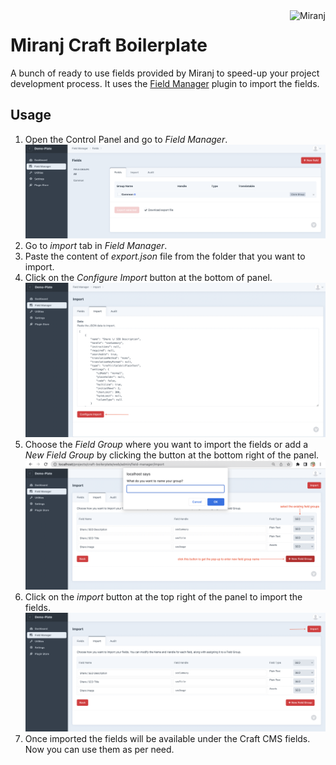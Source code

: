<img align="right" src="https://cdn.miranj.in/mc3/img/apple-touch-icon-precomposed.png" width="57" height="57" alt="Miranj">

# Miranj Craft Boilerplate

A bunch of ready to use fields provided by Miranj to speed-up your project development process. It uses the [Field Manager](https://github.com/verbb/field-manager) plugin to import the fields.

## Usage

1.  Open the Control Panel and go to _Field Manager_. ![Image for step 1](images/step_1.png 'Step 1')
2.  Go to _import_ tab in _Field Manager_.
3.  Paste the content of _export.json_ file from the folder that you want to import.
4.  Click on the _Configure Import_ button at the bottom of panel. ![Image for step 2](images/step_2.png 'Step 2')
5.  Choose the _Field Group_ where you want to import the fields or add a _New Field Group_ by clicking the button at the bottom right of the panel. ![Image for step 3](images/step_3.png 'Step 3')
6.  Click on the _import_ button at the top right of the panel to import the fields. ![Image for step 4](images/step_4.png 'Step 4')
7.  Once imported the fields will be available under the Craft CMS fields. Now you can use them as per need.
